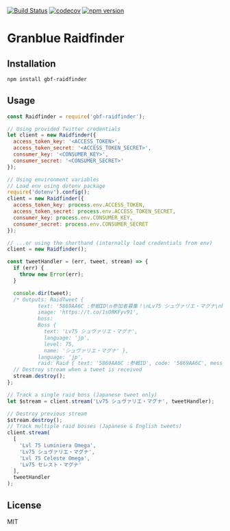 [![Build Status](https://travis-ci.org/Frizz925/gbf-raidfinder-js.svg?branch=master)](https://travis-ci.org/Frizz925/gbf-raidfinder-js)
[![codecov](https://codecov.io/gh/Frizz925/gbf-raidfinder-js/branch/master/graph/badge.svg)](https://codecov.io/gh/Frizz925/gbf-raidfinder-js)
[![npm version](https://badge.fury.io/js/gbf-raidfinder.svg)](https://badge.fury.io/js/gbf-raidfinder)

# Granblue Raidfinder

## Installation

```sh
npm install gbf-raidfinder
```

## Usage

```js
const Raidfinder = require('gbf-raidfinder');

// Using provided Twitter credentials
let client = new Raidfinder({
  access_token_key: '<ACCESS_TOKEN>',
  access_token_secret: '<ACCESS_TOKEN_SECRET>',
  consumer_key: '<CONSUMER_KEY>',
  consumer_secret: '<CONSUMER_SECRET>'
});

// Using environment variables
// Load env using dotenv package
require('dotenv').config();
client = new Raidfinder({
  access_token_key: process.env.ACCESS_TOKEN,
  access_token_secret: process.env.ACCESS_TOKEN_SECRET,
  consumer_key: process.env.CONSUMER_KEY,
  consumer_secret: process.env.CONSUMER_SECRET
});

// ...or using the shorthand (internally load credentials from env)
client = new Raidfinder();

const tweetHandler = (err, tweet, stream) => {
  if (err) {
    throw new Error(err);
  }

  console.dir(tweet);
  /* Outputs: RaidTweet {
          text: '5869AA6C :参戦ID\n参加者募集！\nLv75 シュヴァリエ・マグナ\nhttps://t.co/1sORKFyv91',
          image: 'https://t.co/1sORKFyv91',
          boss:
          Boss {
            text: 'Lv75 シュヴァリエ・マグナ',
            language: 'jp',
            level: 75,
            name: 'シュヴァリエ・マグナ' },
          language: 'jp',
          raid: Raid { text: '5869AA6C :参戦ID', code: '5869AA6C', message: '' } } */
  // Destroy stream when a tweet is received
  stream.destroy();
};

// Track a single raid boss (Japanese tweet only)
let $stream = client.stream('Lv75 シュヴァリエ・マグナ', tweetHandler);

// Destroy previous stream
$stream.destroy();
// Track multiple raid bosses (Japanese & English tweets)
client.stream(
  [
    'Lvl 75 Luminiera Omega',
    'Lv75 シュヴァリエ・マグナ',
    'Lvl 75 Celeste Omega',
    'Lv75 セレスト・マグナ'
  ],
  tweetHandler
);
```

## License

MIT
